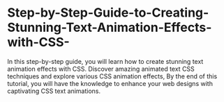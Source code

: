 # Step-by-Step-Guide-to-Creating-Stunning-Text-Animation-Effects-with-CSS-
In this step-by-step guide, you will learn how to create stunning text animation effects with CSS. Discover amazing animated text CSS techniques and explore various CSS animation effects,    By the end of this tutorial, you will have the knowledge to enhance your web designs with captivating CSS text animations. 
